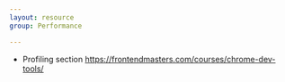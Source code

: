 ```yaml
---
layout: resource
group: Performance

---
```

<!-- General resources go here -->

- Profiling section <https://frontendmasters.com/courses/chrome-dev-tools/>

<!-- #### Core -->

<!-- #### Intermediate -->

<!-- #### Advanced -->

<!-- #### Jedi -->

